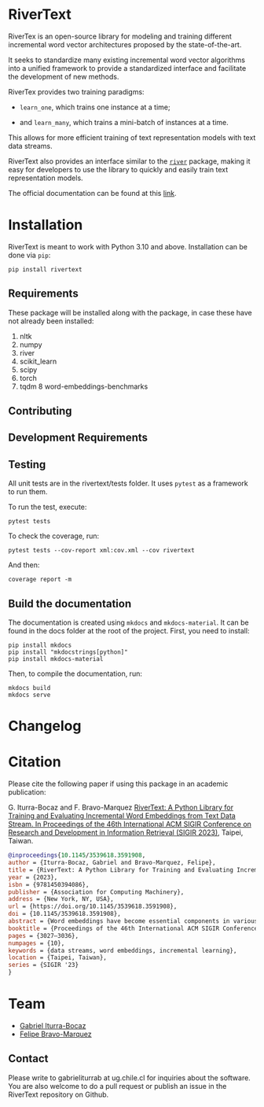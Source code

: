 RiverText
===================================================================================

RiverTex is an open-source library for modeling and training different incremental word vector architectures proposed by the state-of-the-art.

It seeks to standardize many existing incremental word vector algorithms into a unified framework to provide a standardized
interface and facilitate the development of new methods.

RiverTex provides two training paradigms:

* `learn_one`, which trains one instance at a time;

* and `learn_many`, which trains a mini-batch of instances at a time.

This allows for more efficient training of text representation models with text data streams.

RiverText also provides an interface similar to the [`river`](https://riverml.xyz) package, making it easy for developers to use the library to quickly
and easily train text representation models.

The official documentation can be found at this [link](https://dccuchile.github.io/rivertext/).

Installation
============

RiverText is meant to work with Python 3.10 and above. Installation can be done via ```pip```:

```
pip install rivertext
```

Requirements
------------

These package will be installed along with the package, in case these have not already been installed:

1. nltk
2. numpy
3. river
4. scikit_learn
5. scipy
6. torch
7. tqdm
8 word-embeddings-benchmarks

Contributing
------------

Development Requirements
------------------------

Testing
-------

All unit tests are in the rivertext/tests folder. It uses `pytest` as a framework to run them.

To run the test, execute:

```
pytest tests
```

To check the coverage, run:

```
pytest tests --cov-report xml:cov.xml --cov rivertext
```

And then:

```
coverage report -m
```

Build the documentation
-----------------------

The documentation is created using `mkdocs` and `mkdocs-material`. It can be found in the docs folder at the root of the project. First, you need to install:

```
pip install mkdocs
pip install "mkdocstrings[python]"
pip install mkdocs-material
```

Then, to compile the documentation, run:

```
mkdocs build
mkdocs serve
```

Changelog
=========

Citation
========

Please cite the following paper if using this package in an academic publication:

G. Iturra-Bocaz and F. Bravo-Marquez [RiverText: A Python Library for Training and Evaluating Incremental Word Embeddings from Text Data Stream. In Proceedings of the 46th International ACM SIGIR Conference on Research and Development in Information Retrieval (SIGIR 2023)](https://dl.acm.org/doi/10.1145/3539618.3591908), Taipei, Taiwan.

```bibtex
@inproceedings{10.1145/3539618.3591908,
author = {Iturra-Bocaz, Gabriel and Bravo-Marquez, Felipe},
title = {RiverText: A Python Library for Training and Evaluating Incremental Word Embeddings from Text Data Streams},
year = {2023},
isbn = {9781450394086},
publisher = {Association for Computing Machinery},
address = {New York, NY, USA},
url = {https://doi.org/10.1145/3539618.3591908},
doi = {10.1145/3539618.3591908},
abstract = {Word embeddings have become essential components in various information retrieval and natural language processing tasks, such as ranking, document classification, and question answering. However, despite their widespread use, traditional word embedding models present a limitation in their static nature, which hampers their ability to adapt to the constantly evolving language patterns that emerge in sources such as social media and the web (e.g., new hashtags or brand names). To overcome this problem, incremental word embedding algorithms are introduced, capable of dynamically updating word representations in response to new language patterns and processing continuous data streams.This paper presents RiverText, a Python library for training and evaluating incremental word embeddings from text data streams. Our tool is a resource for the information retrieval and natural language processing communities that work with word embeddings in streaming scenarios, such as analyzing social media. The library implements different incremental word embedding techniques, such as Skip-gram, Continuous Bag of Words, and Word Context Matrix, in a standardized framework. In addition, it uses PyTorch as its backend for neural network training.We have implemented a module that adapts existing intrinsic static word embedding evaluation tasks for word similarity and word categorization to a streaming setting. Finally, we compare the implemented methods with different hyperparameter settings and discuss the results.Our open-source library is available at https://github.com/dccuchile/rivertext.},
booktitle = {Proceedings of the 46th International ACM SIGIR Conference on Research and Development in Information Retrieval},
pages = {3027–3036},
numpages = {10},
keywords = {data streams, word embeddings, incremental learning},
location = {Taipei, Taiwan},
series = {SIGIR '23}
}
```

Team
====

- [Gabriel Iturra-Bocaz](https://giturra.github.io/)
- [Felipe Bravo-Marquez](https://felipebravom.com/)

Contact
------------
Please write to gabrieliturrab at ug.chile.cl for inquiries about the software. You are also welcome to do a pull request or publish an issue in the RiverText repository on Github.
